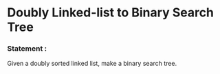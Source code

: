 Doubly Linked-list to Binary Search Tree
========================================

<h3>
Statement :
</h3>
Given a doubly sorted linked list, make a binary search tree.